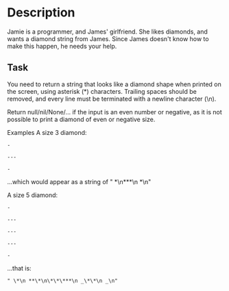 # Description

Jamie is a programmer, and James' girlfriend. She likes diamonds, and wants a diamond string from James. Since James doesn't know how to make this happen, he needs your help.

## Task

You need to return a string that looks like a diamond shape when printed on the screen, using asterisk (\*) characters. Trailing spaces should be removed, and every line must be terminated with a newline character (\n).

Return null/nil/None/... if the input is an even number or negative, as it is not possible to print a diamond of even or negative size.

Examples
A size 3 diamond:

```
-

---

-
```

...which would appear as a string of " \*\n*\*\*\n *\n"

A size 5 diamond:

```
-

---

---

---

-
```

...that is:

```
" \*\n **\*\n\*\*\***\n _\*\*\n _\n"
```
